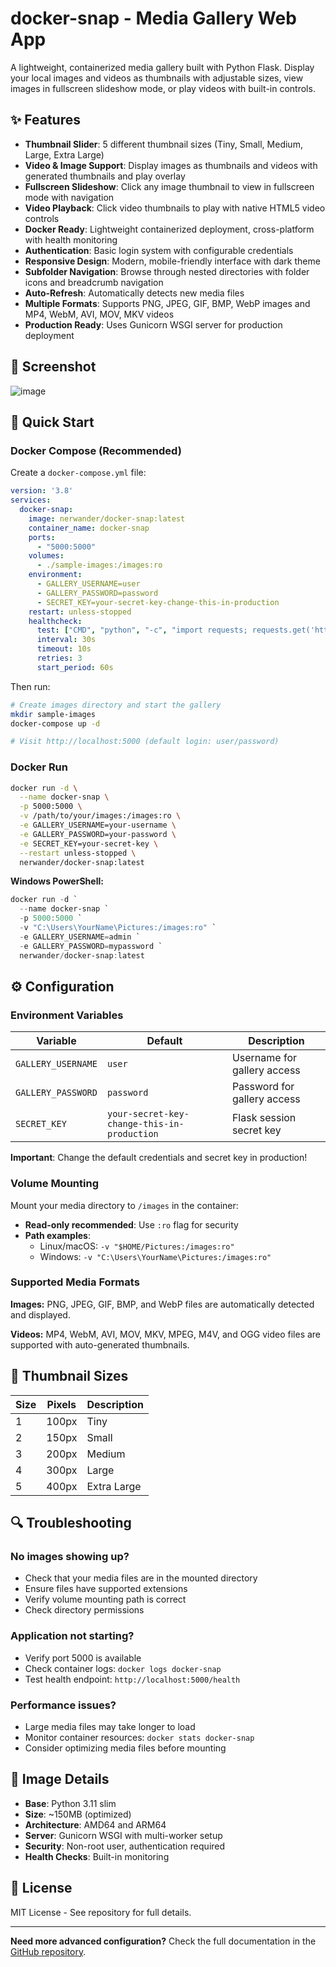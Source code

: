 # docker-snap - Media Gallery Web App

A lightweight, containerized media gallery built with Python Flask. Display your local images and videos as thumbnails with adjustable sizes, view images in fullscreen slideshow mode, or play videos with built-in controls.

## ✨ Features

- **Thumbnail Slider**: 5 different thumbnail sizes (Tiny, Small, Medium, Large, Extra Large)
- **Video & Image Support**: Display images as thumbnails and videos with generated thumbnails and play overlay
- **Fullscreen Slideshow**: Click any image thumbnail to view in fullscreen mode with navigation
- **Video Playback**: Click video thumbnails to play with native HTML5 video controls
- **Docker Ready**: Lightweight containerized deployment, cross-platform with health monitoring
- **Authentication**: Basic login system with configurable credentials
- **Responsive Design**: Modern, mobile-friendly interface with dark theme
- **Subfolder Navigation**: Browse through nested directories with folder icons and breadcrumb navigation
- **Auto-Refresh**: Automatically detects new media files
- **Multiple Formats**: Supports PNG, JPEG, GIF, BMP, WebP images and MP4, WebM, AVI, MOV, MKV videos
- **Production Ready**: Uses Gunicorn WSGI server for production deployment

## 📸 Screenshot

![image](https://github.com/user-attachments/assets/902d7ae3-4d28-43bc-bde2-e2ec2d6cf9a3)

## 🚀 Quick Start

### Docker Compose (Recommended)

Create a `docker-compose.yml` file:

```yaml
version: '3.8'
services:
  docker-snap:
    image: nerwander/docker-snap:latest
    container_name: docker-snap
    ports:
      - "5000:5000"
    volumes:
      - ./sample-images:/images:ro
    environment:
      - GALLERY_USERNAME=user
      - GALLERY_PASSWORD=password
      - SECRET_KEY=your-secret-key-change-this-in-production
    restart: unless-stopped
    healthcheck:
      test: ["CMD", "python", "-c", "import requests; requests.get('http://localhost:5000/health', timeout=5)"]
      interval: 30s
      timeout: 10s
      retries: 3
      start_period: 60s
```

Then run:
```bash
# Create images directory and start the gallery
mkdir sample-images
docker-compose up -d

# Visit http://localhost:5000 (default login: user/password)
```

### Docker Run

```bash
docker run -d \
  --name docker-snap \
  -p 5000:5000 \
  -v /path/to/your/images:/images:ro \
  -e GALLERY_USERNAME=your-username \
  -e GALLERY_PASSWORD=your-password \
  -e SECRET_KEY=your-secret-key \
  --restart unless-stopped \
  nerwander/docker-snap:latest
```

**Windows PowerShell:**
```powershell
docker run -d `
  --name docker-snap `
  -p 5000:5000 `
  -v "C:\Users\YourName\Pictures:/images:ro" `
  -e GALLERY_USERNAME=admin `
  -e GALLERY_PASSWORD=mypassword `
  nerwander/docker-snap:latest
```

## ⚙️ Configuration

### Environment Variables

| Variable | Default | Description |
|----------|---------|-------------|
| `GALLERY_USERNAME` | `user` | Username for gallery access |
| `GALLERY_PASSWORD` | `password` | Password for gallery access |
| `SECRET_KEY` | `your-secret-key-change-this-in-production` | Flask session secret key |

**Important**: Change the default credentials and secret key in production!

### Volume Mounting

Mount your media directory to `/images` in the container:
- **Read-only recommended**: Use `:ro` flag for security
- **Path examples**:
  - Linux/macOS: `-v "$HOME/Pictures:/images:ro"`
  - Windows: `-v "C:\Users\YourName\Pictures:/images:ro"`

### Supported Media Formats

**Images:** PNG, JPEG, GIF, BMP, and WebP files are automatically detected and displayed.

**Videos:** MP4, WebM, AVI, MOV, MKV, MPEG, M4V, and OGG video files are supported with auto-generated thumbnails.

## 🔧 Thumbnail Sizes

| Size | Pixels | Description |
|------|--------|-------------|
| 1    | 100px  | Tiny        |
| 2    | 150px  | Small       |
| 3    | 200px  | Medium      |
| 4    | 300px  | Large       |
| 5    | 400px  | Extra Large |

## 🔍 Troubleshooting

### No images showing up?
- Check that your media files are in the mounted directory
- Ensure files have supported extensions
- Verify volume mounting path is correct
- Check directory permissions

### Application not starting?
- Verify port 5000 is available
- Check container logs: `docker logs docker-snap`
- Test health endpoint: `http://localhost:5000/health`

### Performance issues?
- Large media files may take longer to load
- Monitor container resources: `docker stats docker-snap`
- Consider optimizing media files before mounting

## 🐳 Image Details

- **Base**: Python 3.11 slim
- **Size**: ~150MB (optimized)
- **Architecture**: AMD64 and ARM64
- **Server**: Gunicorn WSGI with multi-worker setup
- **Security**: Non-root user, authentication required
- **Health Checks**: Built-in monitoring

## 📝 License

MIT License - See repository for full details.

---

**Need more advanced configuration?** Check the full documentation in the [GitHub repository](https://github.com/nerwander/docker-snap).